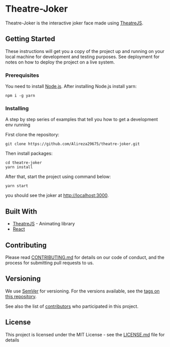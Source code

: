 # Theatre-Joker

Theatre-Joker is the interactive joker face made using [TheatreJS](https://theatrejs.com/).

## Getting Started

These instructions will get you a copy of the project up and running on your local machine for development and testing purposes. See deployment for notes on how to deploy the project on a live system.

### Prerequisites

You need to install [Node.js](https://nodejs.org/en/). After installing Node.js install yarn:
```
npm i -g yarn
```
### Installing

A step by step series of examples that tell you how to get a development env running

First clone the repository:

```
git clone https://github.com/Alireza29675/theatre-joker.git
```

Then install packages:

```
cd theatre-joker
yarn install
```

After that, start the project using command below:

```
yarn start
```

you should see the joker at [http://localhost:3000](http://localhost:3000).

## Built With

* [TheatreJS](https://www.theatrejs.com/) - Animating library
* [React](https://reactjs.org/)

## Contributing

Please read [CONTRIBUTING.md](https://github.com/Alireza29675/theatre-joker/blob/master/CONTRIBUTING.md) for details on our code of conduct, and the process for submitting pull requests to us.

## Versioning

We use [SemVer](http://semver.org/) for versioning. For the versions available, see the [tags on this repository](https://github.com/Alireza29675/theatre-joker/tags).

See also the list of [contributors](hhttps://github.com/Alireza29675/theatre-joker/graphs/contributors) who participated in this project.

## License

This project is licensed under the MIT License - see the [LICENSE.md](LICENSE.md) file for details
